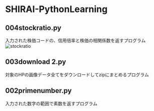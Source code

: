 # SHIRAI-PythonLearning



## 004stockratio.py
入力された株価コードの、信用倍率と株価の相関係数を返すプログラム
![stockratio](https://user-images.githubusercontent.com/20613753/83645926-ff765a00-a5ed-11ea-8c58-4b24afcf76a3.gif)

## 003download 2.py
対象のHPの画像データ全てをダウンロードしてzipにまとめるプログラム

## 002primenumber.py
入力された数字の範囲で素数を返すプログラム
